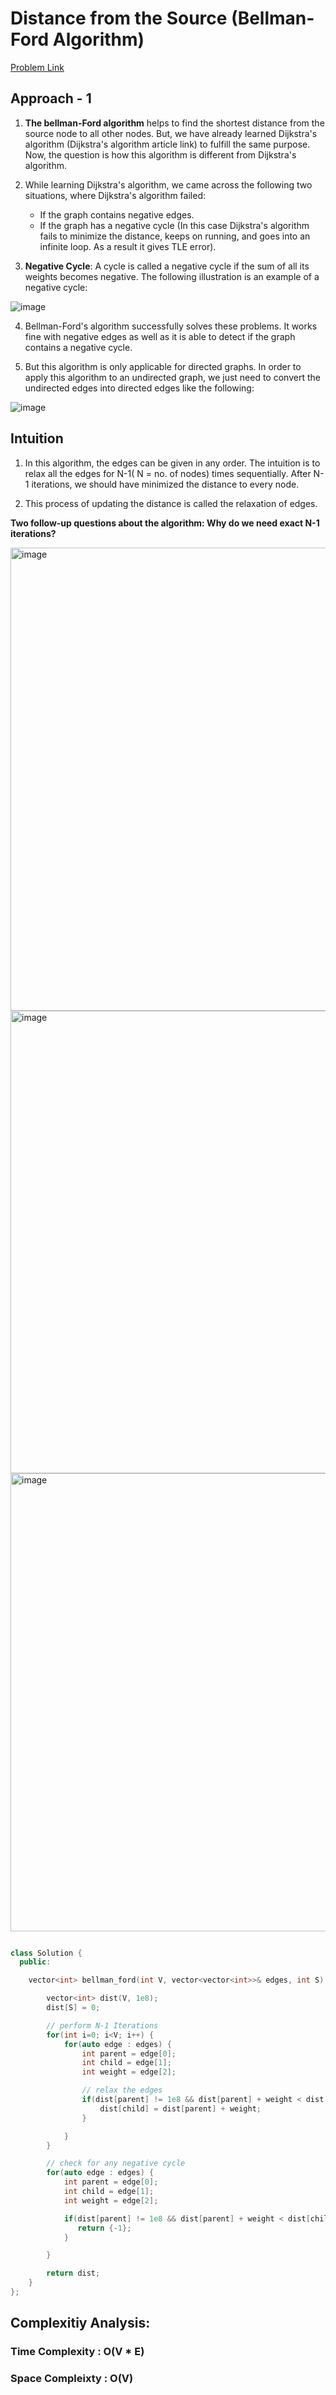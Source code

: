 # Distance from the Source (Bellman-Ford Algorithm)

[Problem Link](https://www.geeksforgeeks.org/problems/distance-from-the-source-bellman-ford-algorithm/1)

## Approach - 1

1. **The bellman-Ford algorithm** helps to find the shortest distance from the source node to all other nodes. But, we have already learned Dijkstra's algorithm (Dijkstra's algorithm article link) to fulfill the same purpose. Now, the question is how this algorithm is different from Dijkstra's algorithm.

2. While learning Dijkstra's algorithm, we came across the following two situations, where Dijkstra's algorithm failed:

   - If the graph contains negative edges.
   - If the graph has a negative cycle (In this case Dijkstra's algorithm fails to minimize the distance, keeps on running, and goes into an infinite loop. As a result it gives TLE error).

3. **Negative Cycle**: A cycle is called a negative cycle if the sum of all its weights becomes negative. The following illustration is an example of a negative cycle:

![image](https://github.com/user-attachments/assets/fa340c7d-1c4d-49f6-9ad3-6ade4cbeaaff)

4. Bellman-Ford's algorithm successfully solves these problems. It works fine with negative edges as well as it is able to detect if the graph contains a negative cycle.

5. But this algorithm is only applicable for directed graphs. In order to apply this algorithm to an undirected graph, we just need to convert the undirected edges into directed edges like the following:

![image](https://github.com/user-attachments/assets/5f57b295-ce25-4b8e-912f-e7cb028a32ef)

## Intuition

1. In this algorithm, the edges can be given in any order. The intuition is to relax all the edges for N-1( N = no. of nodes) times sequentially. After N-1 iterations, we should have minimized the distance to every node.

2. This process of updating the distance is called the relaxation of edges.

**Two follow-up questions about the algorithm: Why do we need exact N-1 iterations?**

<img width="741" alt="image" src="https://github.com/user-attachments/assets/d5b9cb7c-a392-43a4-b683-910a8875dd6e">

<img width="740" alt="image" src="https://github.com/user-attachments/assets/62bb8715-8c6f-4a9a-bcfe-e5bc0436a316">

<img width="733" alt="image" src="https://github.com/user-attachments/assets/a51bb68d-c497-45b6-887d-6976eb45548b">

```c++

class Solution {
  public:

    vector<int> bellman_ford(int V, vector<vector<int>>& edges, int S) {

        vector<int> dist(V, 1e8);
        dist[S] = 0;

        // perform N-1 Iterations
        for(int i=0; i<V; i++) {
            for(auto edge : edges) {
                int parent = edge[0];
                int child = edge[1];
                int weight = edge[2];

                // relax the edges
                if(dist[parent] != 1e8 && dist[parent] + weight < dist[child]) {
                    dist[child] = dist[parent] + weight;
                }

            }
        }

        // check for any negative cycle
        for(auto edge : edges) {
            int parent = edge[0];
            int child = edge[1];
            int weight = edge[2];

            if(dist[parent] != 1e8 && dist[parent] + weight < dist[child]) {
               return {-1};
            }

        }

        return dist;
    }
};

```

## Complexitiy Analysis:

### Time Complexity : O(V \* E)

### Space Compleixty : O(V)
